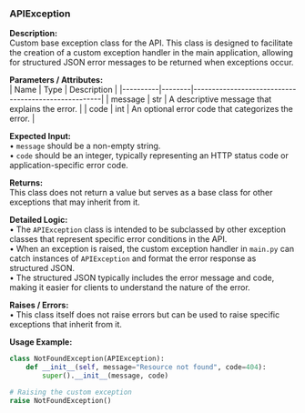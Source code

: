 ### APIException

**Description:**  
Custom base exception class for the API. This class is designed to facilitate the creation of a custom exception handler in the main application, allowing for structured JSON error messages to be returned when exceptions occur.

**Parameters / Attributes:**  
| Name     | Type   | Description                                         |
|----------|--------|-----------------------------------------------------|
| message  | str    | A descriptive message that explains the error.     |
| code     | int    | An optional error code that categorizes the error. |

**Expected Input:**  
• `message` should be a non-empty string.  
• `code` should be an integer, typically representing an HTTP status code or application-specific error code.

**Returns:**  
This class does not return a value but serves as a base class for other exceptions that may inherit from it.

**Detailed Logic:**  
• The `APIException` class is intended to be subclassed by other exception classes that represent specific error conditions in the API.  
• When an exception is raised, the custom exception handler in `main.py` can catch instances of `APIException` and format the error response as structured JSON.  
• The structured JSON typically includes the error message and code, making it easier for clients to understand the nature of the error.

**Raises / Errors:**  
• This class itself does not raise errors but can be used to raise specific exceptions that inherit from it.

**Usage Example:**  
```python
class NotFoundException(APIException):
    def __init__(self, message="Resource not found", code=404):
        super().__init__(message, code)

# Raising the custom exception
raise NotFoundException()
```